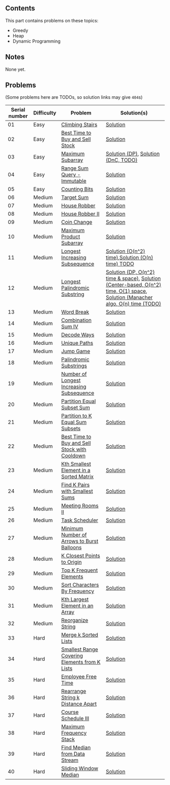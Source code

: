 ## Contents

This part contains problems on these topics:
- Greedy
- Heap
- Dynamic Programming


## Notes

None yet.

## Problems

(Some problems here are TODOs, so solution links may give `404`s)

|Serial number|Difficulty|Problem|Solution(s)|
|-|-|-|-|
|01|Easy|[Climbing Stairs](https://leetcode.com/problems/climbing-stairs/)|[Solution](/part-04/1_01_climbing-stairs.cpp)|
|02|Easy|[Best Time to Buy and Sell Stock](https://leetcode.com/problems/best-time-to-buy-and-sell-stock/)|[Solution](/part-04/1_02_best-time-to-buy-and-sell-stock.cpp)|
|03|Easy|[Maximum Subarray](https://leetcode.com/problems/maximum-subarray/)|[Solution (DP)](/part-04/1_03_maximum-subarray_dp.cpp), [Solution (DnC, TODO)](/part-04/1_03_maximum-subarray_dnc.cpp)|
|04|Easy|[Range Sum Query - Immutable](https://leetcode.com/problems/range-sum-query-immutable/)|[Solution](/part-04/1_04_range-sum-query---immutable.cpp)|
|05|Easy|[Counting Bits](https://leetcode.com/problems/counting-bits/)|[Solution](/part-04/1_05_counting-bits.cpp)|
|06|Medium|[Target Sum](https://leetcode.com/problems/target-sum/)|[Solution](/part-04/2_06_target-sum.cpp)|
|07|Medium|[House Robber](https://leetcode.com/problems/house-robber/)|[Solution](/part-04/2_07_house-robber.cpp)|
|08|Medium|[House Robber II](https://leetcode.com/problems/house-robber-ii/)|[Solution](/part-04/2_08_house-robber-ii.cpp)|
|09|Medium|[Coin Change](https://leetcode.com/problems/coin-change/)|[Solution](/part-04/2_09_coin-change.cpp)|
|10|Medium|[Maximum Product Subarray](https://leetcode.com/problems/maximum-product-subarray/)|[Solution](/part-04/2_10_maximum-product-subarray.cpp)|
|11|Medium|[Longest Increasing Subsequence](https://leetcode.com/problems/longest-increasing-subsequence/)|[Solution (O(n^2) time)](/part-04/2_11_longest-increasing-subsequence_basic.cpp),[Solution (O(n) time) TODO](/part-04/2_11_longest-increasing-subsequence_followup.cpp)|
|12|Medium|[Longest Palindromic Substring](https://leetcode.com/problems/longest-palindromic-substring/)|[Solution (DP, O(n^2) time & space)](/part-04/2_12_longest-palindromic-substring_dp.cpp), [Solution (Center-based, O(n^2) time, O(1) space](/part-04/2_12_longest-palindromic-substring_center.cpp), [Solution (Manacher algo, O(n) time (TODO)](/part-04/2_12_longest-palindromic-substring_manacher.cpp)|
|13|Medium|[Word Break](https://leetcode.com/problems/word-break/)|[Solution](/part-04/2_13_word-break.cpp)|
|14|Medium|[Combination Sum IV](https://leetcode.com/problems/combination-sum-iv/)|[Solution](/part-04/2_14_combination-sum-iv.cpp)|
|15|Medium|[Decode Ways](https://leetcode.com/problems/decode-ways/)|[Solution](/part-04/2_15_decode-ways.cpp)|
|16|Medium|[Unique Paths](https://leetcode.com/problems/unique-paths/)|[Solution](/part-04/2_16_unique-paths.cpp)|
|17|Medium|[Jump Game](https://leetcode.com/problems/jump-game/)|[Solution](/part-04/2_17_jump-game.cpp)|
|18|Medium|[Palindromic Substrings](https://leetcode.com/problems/palindromic-substrings/)|[Solution](/part-04/2_18_palindromic-substrings.cpp)|
|19|Medium|[Number of Longest Increasing Subsequence](https://leetcode.com/problems/number-of-longest-increasing-subsequence/)|[Solution](/part-04/2_19_number-of-longest-increasing-subsequence.cpp)|
|20|Medium|[Partition Equal Subset Sum](https://leetcode.com/problems/partition-equal-subset-sum/)|[Solution](/part-04/2_20_partition-equal-subset-sum.cpp)|
|21|Medium|[Partition to K Equal Sum Subsets](https://leetcode.com/problems/partition-to-k-equal-sum-subsets/)|[Solution](/part-04/2_21_partition-to-k-equal-sum-subsets.cpp)|
|22|Medium|[Best Time to Buy and Sell Stock with Cooldown](https://leetcode.com/problems/best-time-to-buy-and-sell-stock-with-cooldown/)|[Solution](/part-04/2_22_best-time-to-buy-and-sell-stock-with-cooldown.cpp)|
|23|Medium|[Kth Smallest Element in a Sorted Matrix](https://leetcode.com/problems/kth-smallest-element-in-a-sorted-matrix/)|[Solution](/part-04/2_23_kth-smallest-element-in-a-sorted-matrix.cpp)|
|24|Medium|[Find K Pairs with Smallest Sums](https://leetcode.com/problems/find-k-pairs-with-smallest-sums/)|[Solution](/part-04/2_24_find-k-pairs-with-smallest-sums.cpp)|
|25|Medium|[Meeting Rooms II](https://leetcode.com/problems/meeting-rooms-ii/)|[Solution](/part-04/2_25_meeting-rooms-ii.cpp)|
|26|Medium|[Task Scheduler](https://leetcode.com/problems/task-scheduler/)|[Solution](/part-04/2_26_task-scheduler.cpp)|
|27|Medium|[Minimum Number of Arrows to Burst Balloons](https://leetcode.com/problems/minimum-number-of-arrows-to-burst-balloons/)|[Solution](/part-04/2_27_minimum-number-of-arrows-to-burst-balloons.cpp)|
|28|Medium|[K Closest Points to Origin](https://leetcode.com/problems/k-closest-points-to-origin/)|[Solution](/part-04/2_28_k-closest-points-to-origin.cpp)|
|29|Medium|[Top K Frequent Elements](https://leetcode.com/problems/top-k-frequent-elements/)|[Solution](/part-04/2_29_top-k-frequent-elements.cpp)|
|30|Medium|[Sort Characters By Frequency](https://leetcode.com/problems/sort-characters-by-frequency/)|[Solution](/part-04/2_30_sort-characters-by-frequency.cpp)|
|31|Medium|[Kth Largest Element in an Array](https://leetcode.com/problems/kth-largest-element-in-an-array/)|[Solution](/part-04/2_31_kth-largest-element-in-an-array.cpp)|
|32|Medium|[Reorganize String](https://leetcode.com/problems/reorganize-string/)|[Solution](/part-04/2_32_reorganize-string.cpp)|
|33|Hard|[Merge k Sorted Lists](https://leetcode.com/problems/merge-k-sorted-lists/)|[Solution](/part-04/3_33_merge-k-sorted-lists.cpp)|
|34|Hard|[Smallest Range Covering Elements from K Lists](https://leetcode.com/problems/smallest-range-covering-elements-from-k-lists/)|[Solution](/part-04/3_34_smallest-range-covering-elements-from-k-lists.cpp)|
|35|Hard|[Employee Free Time](https://leetcode.com/problems/employee-free-time/)|[Solution](/part-04/3_35_employee-free-time.cpp)|
|36|Hard|[Rearrange String k Distance Apart](https://leetcode.com/problems/rearrange-string-k-distance-apart)|[Solution](/part-04/3_36_rearrange-string-k-distance-apart.cpp)|
|37|Hard|[Course Schedule III](https://leetcode.com/problems/course-schedule-iii/)|[Solution](/part-04/3_37_course-schedule-iii.cpp)|
|38|Hard|[Maximum Frequency Stack](https://leetcode.com/problems/maximum-frequency-stack/)|[Solution](/part-04/3_38_maximum-frequency-stack.cpp)|
|39|Hard|[Find Median from Data Stream](https://leetcode.com/problems/find-median-from-data-stream/)|[Solution](/part-04/3_39_find-median-from-data-stream.cpp)|
|40|Hard|[Sliding Window Median](https://leetcode.com/problems/sliding-window-median/)|[Solution](/part-04/3_40_sliding-window-median.cpp)|

